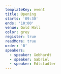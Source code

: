 ```yaml
---
templateKey: event
title: Opening
starts: '09:30'
ends: '10:00'
venue: Gold Hall
color: grey
register: true
readMore: true
order: '0'
speakers:
  - speaker: Gebhardt
  - speaker: Gabriel
  - speaker: Edtstadler
---
```


